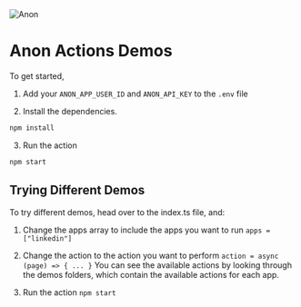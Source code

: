 <picture>
  <source media="(prefers-color-scheme: dark)" srcset="https://pub-dae6836ea721478b89301a8e71d52a33.r2.dev/anon/dev-images/anon_logo-system_white%403x.png">
  <source media="(prefers-color-scheme: light)" srcset="https://pub-dae6836ea721478b89301a8e71d52a33.r2.dev/anon/dev-images/anon_logo-900%403x.png">
  <img alt="Anon" src="https://pub-dae6836ea721478b89301a8e71d52a33.r2.dev/anon/dev-images/anon_logo-900%403x.png">
</picture>

# Anon Actions Demos

To get started, 
1. Add your `ANON_APP_USER_ID` and `ANON_API_KEY` to the `.env` file

2. Install the dependencies.
```sh
npm install
```

3. Run the action
```sh
npm start
```

## Trying Different Demos

To try different demos, head over to the index.ts file, and:

1. Change the apps array to include the apps you want to run
``` apps = ["linkedin"] ```

2. Change the action to the action you want to perform
``` action = async (page) => { ... } ```
You can see the available actions by looking through the demos folders, which contain the available actions for each app.

3. Run the action
``` npm start ```

